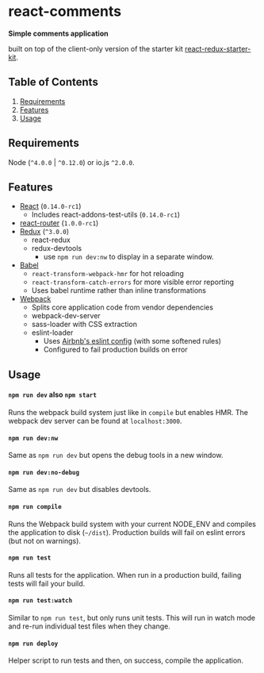 react-comments 
=======================

**Simple comments application**

built on top of the client-only version of the starter kit [react-redux-starter-kit](https://github.com/davezuko/react-redux-starter-kit).

Table of Contents
-----------------
1. [Requirements](#requirements)
1. [Features](#features)
1. [Usage](#usage)

Requirements
------------

Node (`^4.0.0` | `^0.12.0`) or io.js `^2.0.0`.

Features
--------

* [React](https://github.com/facebook/react) (`0.14.0-rc1`)
  * Includes react-addons-test-utils (`0.14.0-rc1`)
* [react-router](https://github.com/rackt/react-router) (`1.0.0-rc1`)
* [Redux](https://github.com/gaearon/redux) (`^3.0.0`)
  * react-redux
  * redux-devtools
    * use `npm run dev:nw` to display in a separate window.
* [Babel](https://github.com/babel/babel)
  * `react-transform-webpack-hmr` for hot reloading
  * `react-transform-catch-errors` for more visible error reporting
  * Uses babel runtime rather than inline transformations
* [Webpack](https://github.com/webpack/webpack)
    * Splits core application code from vendor dependencies
  * webpack-dev-server
  * sass-loader with CSS extraction
  * eslint-loader
    * Uses [Airbnb's eslint config](https://github.com/airbnb/javascript/tree/master/packages/eslint-config-airbnb) (with some softened rules)
    * Configured to fail production builds on error

Usage
-----

#### `npm run dev` also `npm start`
Runs the webpack build system just like in `compile` but enables HMR. The webpack dev server can be found at `localhost:3000`.

#### `npm run dev:nw`
Same as `npm run dev` but opens the debug tools in a new window.

#### `npm run dev:no-debug`
Same as `npm run dev` but disables devtools.

#### `npm run compile`
Runs the Webpack build system with your current NODE_ENV and compiles the application to disk (`~/dist`). Production builds will fail on eslint errors (but not on warnings).

#### `npm run test`
Runs all tests for the application. When run in a production build, failing tests will fail your build.

#### `npm run test:watch`
Similar to `npm run test`, but only runs unit tests. This will run in watch mode and re-run individual test files when they change.

#### `npm run deploy`
Helper script to run tests and then, on success, compile the application.
